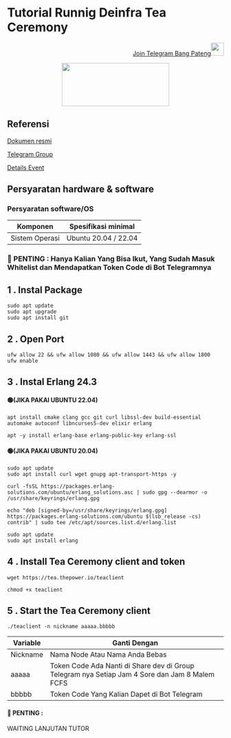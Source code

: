 # Tutorial Runnig Deinfra Tea Ceremony

<p style="font-size:14px" align="right">
<a href="https://t.me/bangpateng_group" target="_blank">Join Telegram Bang Pateng<img src="https://user-images.githubusercontent.com/50621007/183283867-56b4d69f-bc6e-4939-b00a-72aa019d1aea.png" width="30"/></a>
</p>

<p align="center">
  <img height="100" width="250" src="https://user-images.githubusercontent.com/38981255/204129082-37e5e673-ff9d-485f-958a-602755cf9d1a.JPG">
</p>

## Referensi

[Dokumen resmi](https://doc.thepower.io/docs/Community/phase-1/testnet-flow/#step-3-install-erlang)

[Telegram Group](https://t.me/thepower_chat)

[Details Event](https://medium.com/the-power-official-blog/deinfra-testnet-purpose-phases-participant-requirements-b06df0a14210)

## Persyaratan hardware & software

### Persyaratan software/OS

| Komponen | Spesifikasi minimal |
|----------|---------------------|
|Sistem Operasi|Ubuntu 20.04 / 22.04|

### 🚨 PENTING : Hanya Kalian Yang Bisa Ikut, Yang Sudah Masuk Whitelist dan Mendapatkan Token Code di Bot Telegramnya

## 1 . Instal Package

```
sudo apt update
sudo apt upgrade
sudo apt install git
```

## 2 . Open Port

```
ufw allow 22 && ufw allow 1080 && ufw allow 1443 && ufw allow 1800
ufw enable
```

## 3 . Instal Erlang 24.3

#### 🟢(JIKA PAKAI UBUNTU 22.04)

```
apt install cmake clang gcc git curl libssl-dev build-essential automake autoconf libncurses5-dev elixir erlang
```
```
apt -y install erlang-base erlang-public-key erlang-ssl
```

#### 🟢(JIKA PAKAI UBUNTU 20.04)

```
sudo apt update
sudo apt install curl wget gnupg apt-transport-https -y
```
```
curl -fsSL https://packages.erlang-solutions.com/ubuntu/erlang_solutions.asc | sudo gpg --dearmor -o /usr/share/keyrings/erlang.gpg
```

```
echo "deb [signed-by=/usr/share/keyrings/erlang.gpg] https://packages.erlang-solutions.com/ubuntu $(lsb_release -cs) contrib" | sudo tee /etc/apt/sources.list.d/erlang.list
```

```
sudo apt update
sudo apt install erlang
```

## 4 . Install Tea Ceremony client and token

```
wget https://tea.thepower.io/teaclient
```
```
chmod +x teaclient
```

## 5 . Start the Tea Ceremony client

```
./teaclient -n nickname aaaaa.bbbbb
```

| Variable | Ganti Dengan |
|----------|---------------------|
|Nickname|Nama Node Atau Nama Anda Bebas|
|aaaaa|Token Code Ada Nanti di Share dev di Group Telegram nya Setiap Jam 4 Sore dan Jam 8 Malem FCFS|
|bbbbb|Token Code Yang Kalian Dapet di Bot Telegram|

#### 🚨 PENTING : 

WAITING LANJUTAN TUTOR
